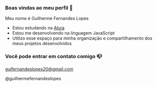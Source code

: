 ### Boas vindas ao meu perfil 💙

Meu nome é Guilherme Fernandes Lopes

- Estou estudando na [Alura](https://www.alura.com.br)
- Estou me desenvolvendo na linguagem JavaScript
- Utilizo esse espaço para minha organização e compartilhamento dos meus projetos desenvolvidos

### Você pode entrar em contato comigo 📪

guifernandeslopes20@gmail.com

@guilhermefernandeslopes
